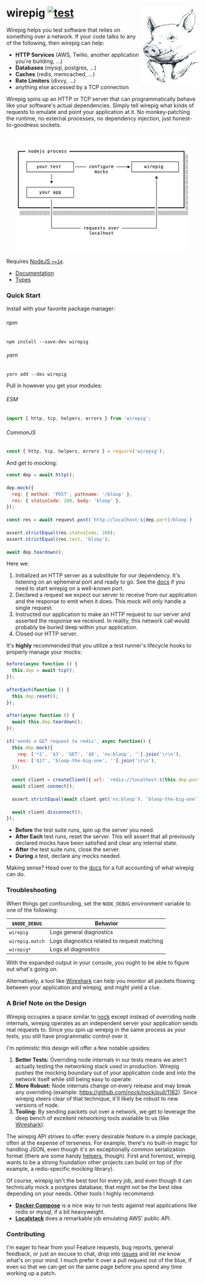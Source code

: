 # wirepig [![test](https://github.com/griffinmyers/wirepig/actions/workflows/test.yaml/badge.svg)](https://github.com/griffinmyers/wirepig/actions/workflows/test.yaml) <img align="right" src="./docs/assets/wirepig.png" />

Wirepig helps you test software that relies on something over a network. If
your code talks to any of the following, then wirepig can help:

* **HTTP Services** (AWS, Twilio, another application you're building, ...)
* **Databases** (mysql, postgres, ...)
* **Caches** (redis, memcached, ...)
* **Rate Limiters** (divvy, ...)
* anything else accessed by a TCP connection

Wirepig spins up an HTTP or TCP server that can programmatically behave like your
software's actual dependencies. Simply tell wirepig what kinds of requests to
emulate and point your application at it. No monkey-patching the runtime, no
external processes, no dependency injection, just honest-to-goodness sockets.

<div align=center><img width="450px" src="./docs/assets/arch.png" /></div>

Requires [NodeJS `>=14`](https://nodejs.dev/en/about/releases/).

* [Documentation](/docs)
* [Types](/index.d.ts)

### Quick Start

Install with your favorite package manager:

###### npm
```console
npm install --save-dev wirepig
```

###### yarn
```console
yarn add --dev wirepig
```

Pull in however you get your modules:

###### ESM
```js
import { http, tcp, helpers, errors } from 'wirepig';
```

###### CommonJS
```js
const { http, tcp, helpers, errors } = require('wirepig');
```

And get to mocking:

```js
const dep = await http();

dep.mock({
  req: { method: 'POST', pathname: '/bloop' },
  res: { statusCode: 200, body: 'bloop' },
});

const res = await request.post(`http://localhost:${dep.port}/bloop`)

assert.strictEqual(res.statusCode, 200);
assert.strictEqual(res.text, 'bloop');

await dep.teardown();
```

Here we:

1. Initialized an HTTP server as a substitute for our dependency. It's listening
   on an ephemeral port and ready to go. See the [docs](./docs/http.md) if you
   need to start wirepig on a well-known port.
2. Declared a request we expect our server to receive from our application and
   the response to emit when it does. This mock will only handle a single
   request.
3. Instructed our application to make an HTTP request to our server and asserted
   the response we received. In reality, this network call would probably be
   buried deep within your application.
4. Closed our HTTP server.

It's **highly** recommended that you utilize a test runner's lifecycle hooks to
properly manage your mocks:

```js
before(async function () {
  this.dep = await tcp();
});

afterEach(function () {
  this.dep.reset();
});

after(async function () {
  await this.dep.teardown();
});

it('sends a GET request to redis', async function() {
  this.dep.mock({
    req: ['*2', '$3', 'GET', '$8', 'ns:bloop', ''].join('\r\n'),
    res: ['$17', 'bloop-the-big-one', ''].join('\r\n'),
  });

  const client = createClient({ url: `redis://localhost:${this.dep.port}` });
  await client.connect();

  assert.strictEqual(await client.get('ns:bloop'), 'bloop-the-big-one');

  await client.disconnect();
});
```

* **Before** the test suite runs, spin up the server you need.
* **After Each** test runs, reset the server. This will assert that all
  previously declared mocks have been satisfied and clear any internal state.
* **After** the test suite runs, close the server.
* **During** a test, declare any mocks needed.

Making sense? Head over to the [docs](/docs) for a full accounting of
what wirepig can do.

### Troubleshooting

When things get confounding, set the `NODE_DEBUG` environment variable to one
of the following:

| `$NODE_DEBUG` | Behavior |
| -- | -- |
| `wirepig`| Logs general diagnostics |
| `wirepig.match`| Logs diagnostics related to request matching |
| `wirepig*`| Logs all diagnostics |

With the expanded output in your console, you ought to be able to figure out
what's going on.

Alternatively, a tool like [Wireshark](https://www.wireshark.org/) can help you
monitor all packets flowing between your application and wirepig, and might
yield a clue.

### A Brief Note on the Design

Wirepig occupies a space similar to [nock](https://github.com/nock/nock) except
instead of overriding node internals, wirepig operates as an independent server
your application sends real requests to. Since you spin up wirepig in the same
process as your tests, you still have programmatic control over it.

I'm optimistic this design will offer a few notable upsides:

1. **Better Tests:** Overriding node internals in our tests means we aren't
  actually testing the networking stack used in production. Wirepig pushes the
  mocking boundary out of your application code and into the network itself
  while still being easy to operate.
2. **More Robust:** Node internals change on every release and may break any
  overriding (example: https://github.com/nock/nock/pull/1182). Since wirepig
  steers clear of that technique, it'll likely be robust to new versions of
  node.
3. **Tooling:** By sending packets out over a network, we get to
  leverage the deep bench of excellent networking tools available to us (like
  [Wireshark](https://www.wireshark.org/)).

The wirepig API strives to offer every desirable feature in a simple package,
often at the expense of terseness. For example, there's no built-in magic for
handling JSON, even though it's an exceptionally common serialization format
(there are some handy [helpers](./docs/helpers.md), though).
First and foremost, wirepig wants to be a strong foundation other projects can
build on top of (for example, a redis-specific mocking library).

Of course, wirepig isn't the best tool for every job, and even though it can
technically mock a postgres database, that might not be the best idea depending
on your needs. Other tools I highly recommend:

* **[Docker Compose](https://docs.docker.com/compose/)** is a nice way to run
  tests against real applications like redis or mysql, if a bit heavyweight.
* **[Localstack](https://github.com/localstack/localstack)** does a remarkable
  job emulating AWS' public API.

### Contributing

I'm eager to hear from you! Feature requests, bug reports, general feedback, or
just an excuse to chat, drop into [issues](https://github.com/griffinmyers/wirepig/issues)
and let me know what's on your mind. I much prefer it over a pull request out of
the blue, if even so that we can get on the same page before you spend any time
working up a patch.
